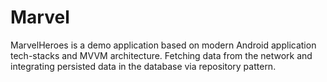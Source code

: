 # Marvel
MarvelHeroes is a demo application based on modern Android application tech-stacks and MVVM architecture.
Fetching data from the network and integrating persisted data in the database via repository pattern. 
